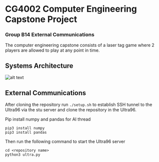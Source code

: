 # CG4002 Computer Engineering Capstone Project
### Group B14 External Communications

The computer engineering capstone consists of a laser tag game where 2 players are allowed to play at any point in time.

## Systems Architecture
![alt text](https://user-images.githubusercontent.com/69495787/232277660-a2485a2f-5e9a-498f-8b00-76c2ac73e9fb.jpg)

## External Communications
After cloning the repository run
``
./setup.sh
``
 to establish SSH tunnel to the Ultra96 via the stu server and clone the repository in the Ultra96.

Pip install numpy and pandas for AI thread
```
pip3 install numpy
pip3 install pandas
```

Then run the following command to start the Ultra96 server
```
cd <repository name>
python3 ultra.py
```